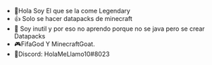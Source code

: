 - 👋Hola Soy El que se la come Legendary
- 👍 Solo se hacer datapacks de minecraft
- 🧠 Soy inutil y por eso no aprendo porque no se java pero se crear Datapacks
- 🎮FifaGod Y MinecraftGoat.
- 👾Discord: HolaMeLlamo10#8023
<!---
LegendaryXy1/LegendaryXy1 is a ✨ special ✨ repository because its `README.md` (this file) appears on your GitHub profile.
You can click the Preview link to take a look at your changes.
--->
